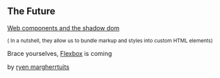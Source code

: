 <!-- .slide: data-background="#000", data-transition="fade"  -->

## The Future
[Web components and the shadow dom](http://css-tricks.com/modular-future-web-components/)

<small>( In a nutshell, they allow us to bundle markup and styles into custom HTML elements)</small>

Brace yourselves, [Flexbox](http://philipwalton.github.io/solved-by-flexbox/) is coming

by [ryen margherrtuits](https://github.com/ryanmargheriti)